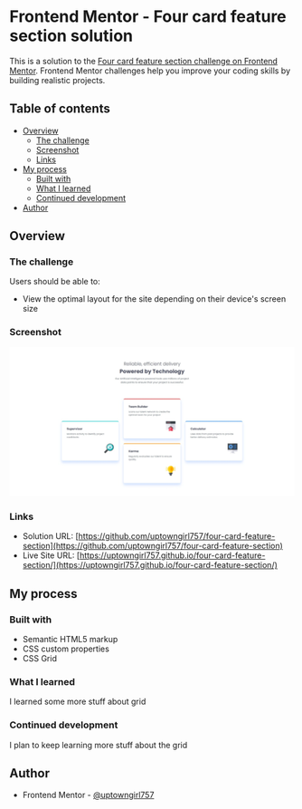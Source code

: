 # Frontend Mentor - Four card feature section solution

This is a solution to the [Four card feature section challenge on Frontend Mentor](https://www.frontendmentor.io/challenges/four-card-feature-section-weK1eFYK). Frontend Mentor challenges help you improve your coding skills by building realistic projects.

## Table of contents

- [Overview](#overview)
  - [The challenge](#the-challenge)
  - [Screenshot](#screenshot)
  - [Links](#links)
- [My process](#my-process)
  - [Built with](#built-with)
  - [What I learned](#what-i-learned)
  - [Continued development](#continued-development)
- [Author](#author)

## Overview

### The challenge

Users should be able to:

- View the optimal layout for the site depending on their device's screen size

### Screenshot

![](./images/screenshot.jpeg)

### Links

- Solution URL: [https://github.com/uptowngirl757/four-card-feature-section](https://github.com/uptowngirl757/four-card-feature-section)
- Live Site URL: [https://uptowngirl757.github.io/four-card-feature-section/](https://uptowngirl757.github.io/four-card-feature-section/)

## My process

### Built with

- Semantic HTML5 markup
- CSS custom properties
- CSS Grid

### What I learned

I learned some more stuff about grid

### Continued development

I plan to keep learning more stuff about the grid

## Author

- Frontend Mentor - [@uptowngirl757](https://www.frontendmentor.io/profile/uptowngirl757)

